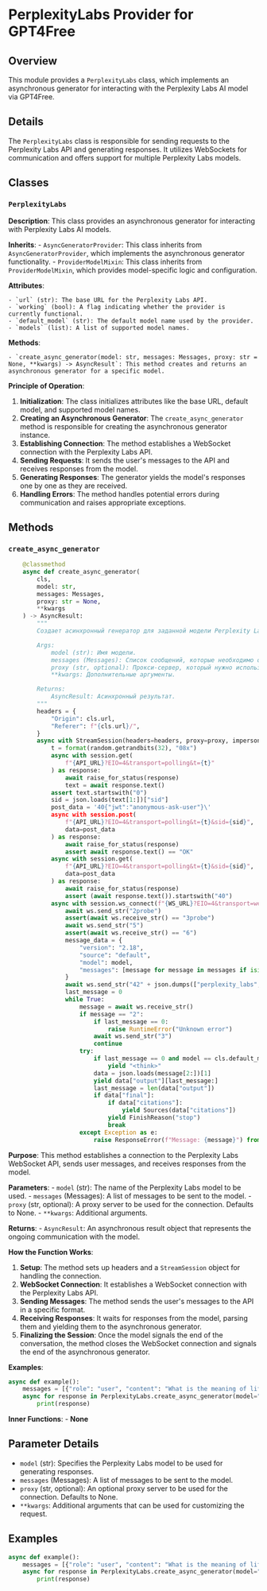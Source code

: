 # PerplexityLabs Provider for GPT4Free

## Overview

This module provides a `PerplexityLabs` class, which implements an asynchronous generator for interacting with the Perplexity Labs AI model via GPT4Free. 

## Details

The `PerplexityLabs` class is responsible for sending requests to the Perplexity Labs API and generating responses. It utilizes WebSockets for communication and offers support for multiple Perplexity Labs models.

## Classes

### `PerplexityLabs`

**Description**: This class provides an asynchronous generator for interacting with Perplexity Labs AI models.

**Inherits**: 
    - `AsyncGeneratorProvider`: This class inherits from `AsyncGeneratorProvider`, which implements the asynchronous generator functionality.
    - `ProviderModelMixin`: This class inherits from `ProviderModelMixin`, which provides model-specific logic and configuration.

**Attributes**:

    - `url` (str): The base URL for the Perplexity Labs API.
    - `working` (bool): A flag indicating whether the provider is currently functional.
    - `default_model` (str): The default model name used by the provider.
    - `models` (list): A list of supported model names.

**Methods**:

    - `create_async_generator(model: str, messages: Messages, proxy: str = None, **kwargs) -> AsyncResult`: This method creates and returns an asynchronous generator for a specific model.

**Principle of Operation**:

1. **Initialization**: The class initializes attributes like the base URL, default model, and supported model names.
2. **Creating an Asynchronous Generator**: The `create_async_generator` method is responsible for creating the asynchronous generator instance.
3. **Establishing Connection**: The method establishes a WebSocket connection with the Perplexity Labs API.
4. **Sending Requests**: It sends the user's messages to the API and receives responses from the model.
5. **Generating Responses**: The generator yields the model's responses one by one as they are received.
6. **Handling Errors**: The method handles potential errors during communication and raises appropriate exceptions.

## Methods

### `create_async_generator`

```python
    @classmethod
    async def create_async_generator(
        cls,
        model: str,
        messages: Messages,
        proxy: str = None,
        **kwargs
    ) -> AsyncResult:
        """ 
        Создает асинхронный генератор для заданной модели Perplexity Labs.

        Args:
            model (str): Имя модели.
            messages (Messages): Список сообщений, которые необходимо отправить модели.
            proxy (str, optional): Прокси-сервер, который нужно использовать. По умолчанию None.
            **kwargs: Дополнительные аргументы.

        Returns:
            AsyncResult: Асинхронный результат.
        """
        headers = {
            "Origin": cls.url,
            "Referer": f"{cls.url}/",
        }
        async with StreamSession(headers=headers, proxy=proxy, impersonate="chrome") as session:
            t = format(random.getrandbits(32), "08x")
            async with session.get(
                f"{API_URL}?EIO=4&transport=polling&t={t}"
            ) as response:
                await raise_for_status(response)
                text = await response.text()
            assert text.startswith("0")
            sid = json.loads(text[1:])["sid"]
            post_data = '40{"jwt":"anonymous-ask-user"}\'
            async with session.post(
                f"{API_URL}?EIO=4&transport=polling&t={t}&sid={sid}",
                data=post_data
            ) as response:
                await raise_for_status(response)
                assert await response.text() == "OK"
            async with session.get(
                f"{API_URL}?EIO=4&transport=polling&t={t}&sid={sid}",
                data=post_data
            ) as response:
                await raise_for_status(response)
                assert (await response.text()).startswith("40")
            async with session.ws_connect(f"{WS_URL}?EIO=4&transport=websocket&sid={sid}", autoping=False) as ws:
                await ws.send_str("2probe")
                assert(await ws.receive_str() == "3probe")
                await ws.send_str("5")
                assert(await ws.receive_str() == "6")
                message_data = {
                    "version": "2.18",
                    "source": "default",
                    "model": model,
                    "messages": [message for message in messages if isinstance(message["content"], str)],
                }
                await ws.send_str("42" + json.dumps(["perplexity_labs", message_data]))
                last_message = 0
                while True:
                    message = await ws.receive_str()
                    if message == "2":
                        if last_message == 0:
                            raise RuntimeError("Unknown error")
                        await ws.send_str("3")
                        continue
                    try:
                        if last_message == 0 and model == cls.default_model:
                            yield "<think>"
                        data = json.loads(message[2:])[1]
                        yield data["output"][last_message:]
                        last_message = len(data["output"])
                        if data["final"]:
                            if data["citations"]:
                                yield Sources(data["citations"])
                            yield FinishReason("stop")
                            break
                    except Exception as e:
                        raise ResponseError(f"Message: {message}") from e
```

**Purpose**: This method establishes a connection to the Perplexity Labs WebSocket API, sends user messages, and receives responses from the model.

**Parameters**:
    - `model` (str): The name of the Perplexity Labs model to be used.
    - `messages` (Messages): A list of messages to be sent to the model.
    - `proxy` (str, optional): A proxy server to be used for the connection. Defaults to None.
    - `**kwargs`: Additional arguments.

**Returns**:
    - `AsyncResult`: An asynchronous result object that represents the ongoing communication with the model.

**How the Function Works**:

1. **Setup**: The method sets up headers and a `StreamSession` object for handling the connection.
2. **WebSocket Connection**: It establishes a WebSocket connection with the Perplexity Labs API.
3. **Sending Messages**: The method sends the user's messages to the API in a specific format.
4. **Receiving Responses**: It waits for responses from the model, parsing them and yielding them to the asynchronous generator.
5. **Finalizing the Session**: Once the model signals the end of the conversation, the method closes the WebSocket connection and signals the end of the asynchronous generator.

**Examples**:

```python
async def example():
    messages = [{"role": "user", "content": "What is the meaning of life?"}]
    async for response in PerplexityLabs.create_async_generator(model="r1-1776", messages=messages):
        print(response)
```

**Inner Functions**:
    - **None**

## Parameter Details

- `model` (str): Specifies the Perplexity Labs model to be used for generating responses.
- `messages` (Messages): A list of messages to be sent to the model.
- `proxy` (str, optional): An optional proxy server to be used for the connection. Defaults to None.
- `**kwargs`: Additional arguments that can be used for customizing the request.

## Examples

```python
async def example():
    messages = [{"role": "user", "content": "What is the meaning of life?"}]
    async for response in PerplexityLabs.create_async_generator(model="r1-1776", messages=messages):
        print(response)
```
```markdown